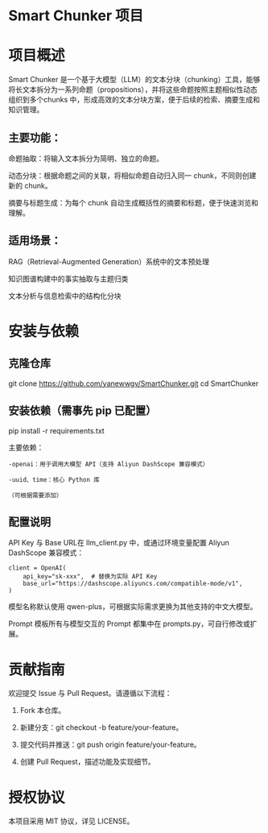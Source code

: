 # Smart Chunker 项目

# 项目概述

Smart Chunker 是一个基于大模型（LLM）的文本分块（chunking）工具，能够将长文本拆分为一系列命题（propositions），并将这些命题按照主题相似性动态组织到多个chunks 中，形成高效的文本分块方案，便于后续的检索、摘要生成和知识管理。

## 主要功能：
命题抽取：将输入文本拆分为简明、独立的命题。

动态分块：根据命题之间的关联，将相似命题自动归入同一 chunk，不同则创建新的 chunk。

摘要与标题生成：为每个 chunk 自动生成概括性的摘要和标题，便于快速浏览和理解。

## 适用场景：
RAG（Retrieval-Augmented Generation）系统中的文本预处理

知识图谱构建中的事实抽取与主题归类

文本分析与信息检索中的结构化分块


# 安装与依赖

## 克隆仓库
git clone https://github.com/yanewwgv/SmartChunker.git
cd SmartChunker

## 安装依赖（需事先 pip 已配置）
pip install -r requirements.txt

主要依赖：

    -openai：用于调用大模型 API（支持 Aliyun DashScope 兼容模式）

    -uuid、time：核心 Python 库

    （可根据需要添加）

## 配置说明
API Key 与 Base URL在 llm_client.py 中，或通过环境变量配置 Aliyun DashScope 兼容模式：

    client = OpenAI(
        api_key="sk-xxx",  # 替换为实际 API Key
        base_url="https://dashscope.aliyuncs.com/compatible-mode/v1",
    )

模型名称默认使用 qwen-plus，可根据实际需求更换为其他支持的中文大模型。

Prompt 模板所有与模型交互的 Prompt 都集中在 prompts.py，可自行修改或扩展。



# 贡献指南

欢迎提交 Issue 与 Pull Request。请遵循以下流程：

1. Fork 本仓库。

2. 新建分支：git checkout -b feature/your-feature。

3. 提交代码并推送：git push origin feature/your-feature。

4. 创建 Pull Request，描述功能及实现细节。

# 授权协议

本项目采用 MIT 协议，详见 LICENSE。